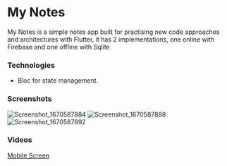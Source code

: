 

# My Notes
 
My Notes is a simple notes app built for practising new code approaches and architectures with Flutter, it has 2 implementations, one online with Firebase and one offline with Sqlite

### Technologies

-  Bloc for state management.

### Screenshots

![Screenshot_1670587884](https://user-images.githubusercontent.com/46372418/206701257-6d903df2-e1f7-4be3-8c24-1e0a896bc75c.png)
![Screenshot_1670587888](https://user-images.githubusercontent.com/46372418/206701266-6f200706-d7ff-4c38-9d90-64caa55079ff.png)
![Screenshot_1670587892](https://user-images.githubusercontent.com/46372418/206701277-ef6fd332-78f4-4520-8f4e-628b3f030eeb.png)


### Videos

[Mobile Screen](https://drive.google.com/file/d/1FYKrqlAACY4KJaZx4SEe-ESD50JTeoL1/view?usp=share_link) <br>

